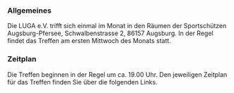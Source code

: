 ### Allgemeines
Die LUGA e.V. trifft sich einmal im Monat in den Räumen der Sportschützen Augsburg-Pfersee, Schwalbenstrasse 2, 86157 Augsburg. In der Regel findet das Treffen am ersten Mittwoch des Monats statt.

### Zeitplan
Die Treffen beginnen in der Regel um ca. 19.00 Uhr. Den jeweiligen Zeitplan für das Treffen finden Sie über die folgenden Links.
